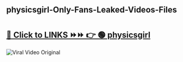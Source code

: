 
 ## physicsgirl-Only-Fans-Leaked-Videos-Files

# <h2><a href="https://mediaupload.pro?physicsgirl">🔗 Click to LINKS ⏩⏩ 👉 🟢 physicsgirl </a></h2>

<a href="https://mediaupload.pro?physicsgirl" rel="nofollow" data-target="animated-image.originalLink"><img src="https://i.ibb.co.com/xMMVF88/686577567.gif" alt="Viral Video Original" style="max-width: 100%; display: inline-block;" data-target="animated-image.originalImage"></a>